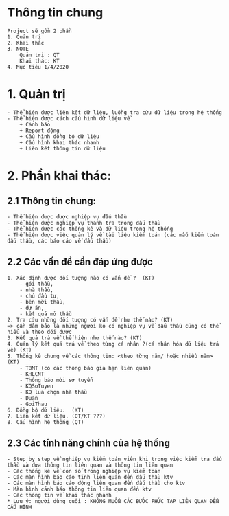 #   Thông tin chung
    Project sẽ gồm 2 phần
    1. Quản trị 
    2. Khai thác
    3. NOTE
        Quản trị : QT
        Khai thác: KT
    4. Mục tiêu 1/4/2020

#   1. Quản trị
    - Thể hiện được liên kết dữ liệu, luồng tra cứu dữ liệu trong hệ thống
    - Thể hiện được cách cấu hình dữ liệu về
        + Cảnh báo
        + Report động
        + Cấu hình đồng bộ dữ liệu
        + Cấu hình khai thác nhanh
        + Liên kết thông tin dữ liệu

#   2. Phần khai thác:
##  2.1 Thông tin chung:
    - Thể hiện được được nghiệp vụ đấu thầu
    - Thể hiện được nghiệp vụ thanh tra trong đấu thầu
    - Thể hiện được các thống kê và dữ liệu trong hệ thống
    - Thể hiện được việc quản lý về tài liệu kiểm toán (các mẫu kiểm toán đấu thầu, các báo cáo về đấu thầu)

##  2.2 Các vấn đề cần đáp ứng được 
    1. Xác định được đối tượng nào có vấn đề ?  (KT)
        - gói thầu,
        - nhà thầu,
        - chủ đầu tư,
        - bên mời thầu,
        - dự án,
        - kết quả mở thầu
    2. Tra cứu những đối tượng có vấn đề như thế nào? (KT)
    => cần đảm bảo là những người ko có nghiệp vụ về đấu thầu cũng có thể hiểu và theo dõi được
    3. Kết quả trả về thể hiện như thế nào? (KT)
    4. Quản lý kết quả trả về theo từng cá nhân ?(cá nhân hóa dữ liệu trả về) (KT)
    5. Thống kê chung về các thông tin: <theo từng năm/ hoặc nhiều năm> (KT)
        - TBMT (có các thông báo gia hạn liên quan)
        - KHLCNT
        - Thông báo mời sơ tuyển
        - KQSoTuyen
        - KQ lua chọn nhà thầu
        - Duan
        - GoiThau
    6. Đồng bộ dữ liệu.  (KT)
    7. Liên kết dữ liệu. (QT/KT ???)
    8. Cấu hình hệ thống (QT)
    
##  2.3 Các tính năng chính của hệ thống
    - Step by step về nghiệp vụ kiểm toán viên khi trong việc kiểm tra đấu thầu và đưa thông tin liên quan và thông tin liên quan
    - Các thống kê về con số trong nghiệp vụ kiểm toán
    - Các màn hình báo cáo tĩnh liên quan đến đấu thầu ktv
    - Các màn hình báo cáo động liên quan đến đấu thầu cho ktv
    - Màn hình cảnh báo thông tin liên quan đến ktv
    - Các thông tin về khai thác nhanh
    * Lưu ý: người dùng cuối : KHÔNG MUỐN CÁC BƯỚC PHỨC TẠP LIÊN QUAN ĐẾN CẤU HÌNH



